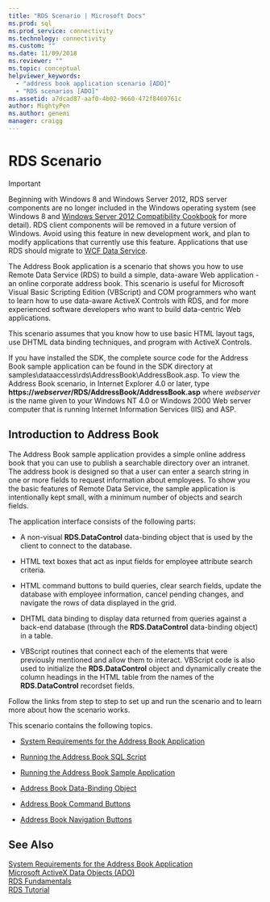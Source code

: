 ```yaml
---
title: "RDS Scenario | Microsoft Docs"
ms.prod: sql
ms.prod_service: connectivity
ms.technology: connectivity
ms.custom: ""
ms.date: 11/09/2018
ms.reviewer: ""
ms.topic: conceptual
helpviewer_keywords: 
  - "address book application scenario [ADO]"
  - "RDS scenarios [ADO]"
ms.assetid: a7dcad87-aaf0-4b02-9660-472f8469761c
author: MightyPen
ms.author: genemi
manager: craigg
---
```

# RDS Scenario
> [!IMPORTANT]
>  Beginning with Windows 8 and Windows Server 2012, RDS server components are no longer included in the Windows operating system (see Windows 8 and [Windows Server 2012 Compatibility Cookbook](https://www.microsoft.com/download/details.aspx?id=27416) for more detail). RDS client components will be removed in a future version of Windows. Avoid using this feature in new development work, and plan to modify applications that currently use this feature. Applications that use RDS should migrate to [WCF Data Service](https://go.microsoft.com/fwlink/?LinkId=199565).  
  
 The Address Book application is a scenario that shows you how to use Remote Data Service (RDS) to build a simple, data-aware Web application - an online corporate address book. This scenario is useful for Microsoft Visual Basic Scripting Edition (VBScript) and COM programmers who want to learn how to use data-aware ActiveX Controls with RDS, and for more experienced software developers who want to build data-centric Web applications.  
  
 This scenario assumes that you know how to use basic HTML layout tags, use DHTML data binding techniques, and program with ActiveX Controls.  
  
 If you have installed the SDK, the complete source code for the Address Book sample application can be found in the SDK directory at samples\dataaccess\rds\AddressBook\AddressBook.asp. To view the Address Book scenario, in Internet Explorer 4.0 or later, type **https://*webserver*/RDS/AddressBook/AddressBook.asp** where *webserver* is the name given to your Windows NT 4.0 or Windows 2000 Web server computer that is running Internet Information Services (IIS) and ASP.  
  
## Introduction to Address Book  
 The Address Book sample application provides a simple online address book that you can use to publish a searchable directory over an intranet. The address book is designed so that a user can enter a search string in one or more fields to request information about employees. To show you the basic features of Remote Data Service, the sample application is intentionally kept small, with a minimum number of objects and search fields.  
  
 The application interface consists of the following parts:  
  
-   A non-visual **RDS.DataControl** data-binding object that is used by the client to connect to the database.  
  
-   HTML text boxes that act as input fields for employee attribute search criteria.  
  
-   HTML command buttons to build queries, clear search fields, update the database with employee information, cancel pending changes, and navigate the rows of data displayed in the grid.  
  
-   DHTML data binding to display data returned from queries against a back-end database (through the **RDS.DataControl** data-binding object) in a table.  
  
-   VBScript routines that connect each of the elements that were previously mentioned and allow them to interact. VBScript code is also used to initialize the **RDS.DataControl** object and dynamically create the column headings in the HTML table from the names of the **RDS.DataControl** recordset fields.  
  
 Follow the links from step to step to set up and run the scenario and to learn more about how the scenario works.  
  
 This scenario contains the following topics.  
  
-   [System Requirements for the Address Book Application](../../../ado/guide/remote-data-service/system-requirements-for-the-address-book-application.md)  
  
-   [Running the Address Book SQL Script](../../../ado/guide/remote-data-service/running-the-address-book-sql-script.md)  
  
-   [Running the Address Book Sample Application](../../../ado/guide/remote-data-service/running-the-address-book-sample-application.md)  
  
-   [Address Book Data-Binding Object](../../../ado/guide/remote-data-service/address-book-data-binding-object.md)  
  
-   [Address Book Command Buttons](../../../ado/guide/remote-data-service/address-book-command-buttons.md)  
  
-   [Address Book Navigation Buttons](../../../ado/guide/remote-data-service/address-book-navigation-buttons.md)  
  
## See Also  
 [System Requirements for the Address Book Application](../../../ado/guide/remote-data-service/system-requirements-for-the-address-book-application.md)   
 [Microsoft ActiveX Data Objects (ADO)](../../../ado/microsoft-activex-data-objects-ado.md)   
 [RDS Fundamentals](../../../ado/guide/remote-data-service/rds-fundamentals.md)   
 [RDS Tutorial](../../../ado/guide/remote-data-service/rds-tutorial.md)


